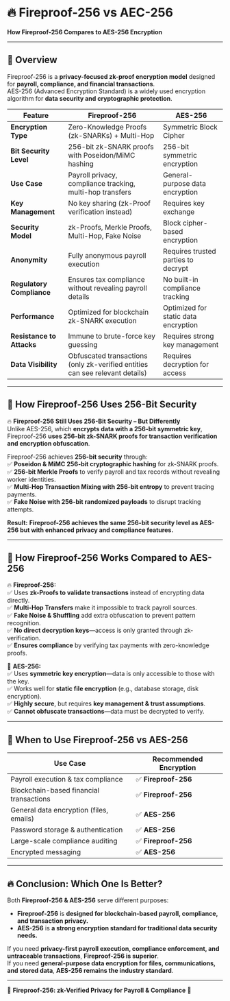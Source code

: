 # 🔥 Fireproof-256 vs AEC-256  
**How Fireproof-256 Compares to AES-256 Encryption**  

---  
## 📌 **Overview**  
Fireproof-256 is a **privacy-focused zk-proof encryption model** designed for **payroll, compliance, and financial transactions**.  
AES-256 (Advanced Encryption Standard) is a widely used encryption algorithm for **data security and cryptographic protection**.  

| **Feature**              | **Fireproof-256** | **AES-256** |
|--------------------------|------------------|-------------|
| **Encryption Type**      | Zero-Knowledge Proofs (zk-SNARKs) + Multi-Hop | Symmetric Block Cipher |
| **Bit Security Level**   | 256-bit zk-SNARK proofs with Poseidon/MiMC hashing | 256-bit symmetric encryption |
| **Use Case**            | Payroll privacy, compliance tracking, multi-hop transfers | General-purpose data encryption |
| **Key Management**      | No key sharing (zk-Proof verification instead) | Requires key exchange |
| **Security Model**      | zk-Proofs, Merkle Proofs, Multi-Hop, Fake Noise | Block cipher-based encryption |
| **Anonymity**           | Fully anonymous payroll execution | Requires trusted parties to decrypt |
| **Regulatory Compliance** | Ensures tax compliance without revealing payroll details | No built-in compliance tracking |
| **Performance**         | Optimized for blockchain zk-SNARK execution | Optimized for static data encryption |
| **Resistance to Attacks** | Immune to brute-force key guessing | Requires strong key management |
| **Data Visibility**      | Obfuscated transactions (only zk-verified entities can see relevant details) | Requires decryption for access |

---  
## 🔹 **How Fireproof-256 Uses 256-Bit Security**  

🔥 **Fireproof-256 Still Uses 256-Bit Security – But Differently**  
Unlike AES-256, which **encrypts data with a 256-bit symmetric key**, Fireproof-256 **uses 256-bit zk-SNARK proofs for transaction verification and encryption obfuscation**.  

Fireproof-256 achieves **256-bit security** through:  
✅ **Poseidon & MiMC 256-bit cryptographic hashing** for zk-SNARK proofs.  
✅ **256-bit Merkle Proofs** to verify payroll and tax records without revealing worker identities.  
✅ **Multi-Hop Transaction Mixing with 256-bit entropy** to prevent tracing payments.  
✅ **Fake Noise with 256-bit randomized payloads** to disrupt tracking attempts.  

**Result:** **Fireproof-256 achieves the same 256-bit security level as AES-256 but with enhanced privacy and compliance features.**  

---  
## 🔹 **How Fireproof-256 Works Compared to AES-256**  

🔥 **Fireproof-256:**  
✅ Uses **zk-Proofs to validate transactions** instead of encrypting data directly.  
✅ **Multi-Hop Transfers** make it impossible to track payroll sources.  
✅ **Fake Noise & Shuffling** add extra obfuscation to prevent pattern recognition.  
✅ **No direct decryption keys**—access is only granted through zk-verification.  
✅ **Ensures compliance** by verifying tax payments with zero-knowledge proofs.  

🔐 **AES-256:**  
✅ Uses **symmetric key encryption**—data is only accessible to those with the key.  
✅ Works well for **static file encryption** (e.g., database storage, disk encryption).  
✅ **Highly secure**, but requires **key management & trust assumptions**.  
✅ **Cannot obfuscate transactions**—data must be decrypted to verify.  

---  
## 🔹 **When to Use Fireproof-256 vs AES-256**  

| **Use Case**                      | **Recommended Encryption** |
|----------------------------------|--------------------------|
| Payroll execution & tax compliance | ✅ **Fireproof-256** |
| Blockchain-based financial transactions | ✅ **Fireproof-256** |
| General data encryption (files, emails) | ✅ **AES-256** |
| Password storage & authentication | ✅ **AES-256** |
| Large-scale compliance auditing | ✅ **Fireproof-256** |
| Encrypted messaging | ✅ **AES-256** |

---  
## 🔥 **Conclusion: Which One Is Better?**  
Both **Fireproof-256 & AES-256** serve different purposes:  
- **Fireproof-256** is **designed for blockchain-based payroll, compliance, and transaction privacy.**  
- **AES-256** is **a strong encryption standard for traditional data security needs.**  

If you need **privacy-first payroll execution, compliance enforcement, and untraceable transactions**, **Fireproof-256 is superior**.  
If you need **general-purpose data encryption for files, communications, and stored data**, **AES-256 remains the industry standard**.  

---  
📢 **Fireproof-256: zk-Verified Privacy for Payroll & Compliance** 🚀
